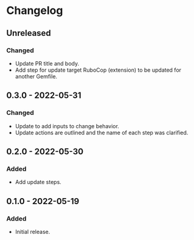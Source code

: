 # Changelog

## Unreleased

### Changed
- Update PR title and body.
- Add step for update target RuboCop (extension) to be updated for another Gemfile.

## 0.3.0 - 2022-05-31

### Changed
- Update to add inputs to change behavior.
- Update actions are outlined and the name of each step was clarified.

## 0.2.0 - 2022-05-30

### Added
- Add update steps.

## 0.1.0 - 2022-05-19

### Added
- Initial release.
